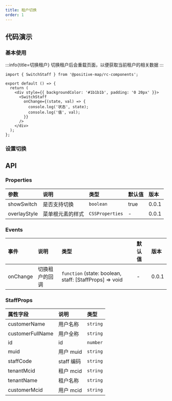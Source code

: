 ```yaml
---
title: 租户切换
order: 1
---
```


## 代码演示

### 基本使用

:::info{title=切换租户}
切换租户后会重载页面，以便获取当前租户的相关数据
:::

```tsx
import { SwitchStaff } from '@positive-map/rc-components';

export default () => {
  return (
    <div style={{ backgroundColor: '#1b1b1b', padding: '0 20px' }}>
      <SwitchStaff
        onChange={(state, val) => {
          console.log('状态', state);
          console.log('值', val);
        }}
      />
    </div>
  );
};
```

### 设置切换

## API

### Properties

| 参数         | 说明             | 类型            | 默认值 | 版本  |
| :----------- | :--------------- | :-------------- | :----- | :---- |
| showSwitch   | 是否支持切换     | `boolean`       | true   | 0.0.1 |
| overlayStyle | 菜单根元素的样式 | `CSSProperties` | -      | 0.0.1 |

### Events

| 事件     | 说明           | 类型                                                    | 默认值 | 版本  |
| :------- | :------------- | :------------------------------------------------------ | :----- | :---- |
| onChange | 切换租户的回调 | `function` (state: boolean, staff: [StaffProps] => void | -      | 0.0.1 |

### StaffProps

| 属性字段         | 说明       | 类型     |
| :--------------- | :--------- | :------- |
| customerName     | 用户名称   | `string` |
| customerFullName | 用户全称   | `string` |
| id               | id         | `number` |
| muid             | 用户 muid  | `string` |
| staffCode        | staff 编码 | `string` |
| tenantMcid       | 租户 mcid  | `string` |
| tenantName       | 租户名称   | `string` |
| customerMcid     | 用户 mcid  | `string` |
